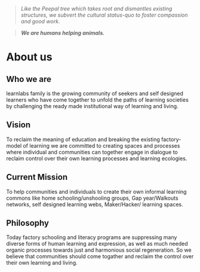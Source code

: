 <!--
Title: About us
-->

<!--

-->

><i>Like the Peepal tree which takes root and dismantles existing structures, we subvert the cultural status-quo to foster compassion and good work.</i>

>****<i>We are humans helping animals.</i>****

About us
======

## Who we are

learnlabs family is the  growing community of seekers and self designed learners who have come together to unfold the paths of learning societies by challenging the ready made institutional way of learning and living.

## Vision

To reclaim the meaning of education and breaking the existing factory-model of learning we are committed to creating spaces and processes where individual and communities can together engage in dialogue to reclaim control over their own learning processes and learning ecologies.

## Current Mission

To help communities and individuals to create their own informal learning commons like home schooling/unshooling groups, Gap year/Walkouts networks, self designed learning webs, Maker/Hacker/ learning spaces.

## Philosophy

Today factory schooling and literacy programs are suppressing many diverse forms of human learning and expression, as well as much needed organic processes towards just and harmonious social regeneration. So we believe that communities should come togather and reclaim the control over their own learning and living.
